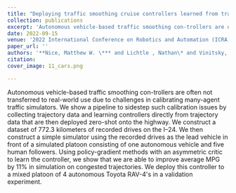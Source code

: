 ```yaml
---
title: "Deploying traffic smoothing cruise controllers learned from trajectory data"
collection: publications
excerpt: 'Autonomous vehicle-based traffic smoothing con-trollers are often not transferred to real-world use due to challenges in calibrating many-agent traffic simulators. We show a pipeline to sidestep such calibration issues by collecting trajectory data and learning controllers directly from trajectory data that are then deployed zero-shot onto the highway. We construct a dataset of 772.3 kilometers of recorded drives on the I–24. We then construct a simple simulator using the recorded drives as the lead vehicle in front of a simulated platoon consisting of one autonomous vehicle and five human followers. Using policy-gradient methods with an asymmetric critic to learn the controller, we show that we are able to improve average MPG by 11% in simulation on congested trajectories. We deploy this controller to a mixed platoon of 4 autonomous Toyota RAV-4's in a validation experiment.'
date: 2022-09-15
venue: '2022 International Conference on Robotics and Automation (ICRA)'
paper_url: ''
authors: '**Nice, Matthew W. \*** and Lichtle , Nathan\* and Vinitsky, Eugene\* and Seibold, Benjamin and Work, Dan and Bayen, Alexandre M'
citation:
cover_image: 11_cars.png

---
```


Autonomous vehicle-based traffic smoothing con-trollers are often not transferred to real-world use due to challenges in calibrating many-agent traffic simulators. We show a pipeline to sidestep such calibration issues by collecting trajectory data and learning controllers directly from trajectory data that are then deployed zero-shot onto the highway. We construct a dataset of 772.3 kilometers of recorded drives on the I–24. We then construct a simple simulator using the recorded drives as the lead vehicle in front of a simulated platoon consisting of one autonomous vehicle and five human followers. Using policy-gradient methods with an asymmetric critic to learn the controller, we show that we are able to improve average MPG by 11% in simulation on congested trajectories. We deploy this controller to a mixed platoon of 4 autonomous Toyota RAV-4's in a validation experiment.
